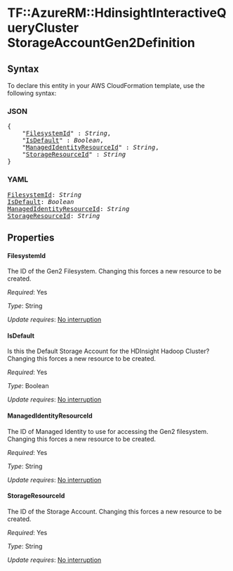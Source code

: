 # TF::AzureRM::HdinsightInteractiveQueryCluster StorageAccountGen2Definition

## Syntax

To declare this entity in your AWS CloudFormation template, use the following syntax:

### JSON

<pre>
{
    "<a href="#filesystemid" title="FilesystemId">FilesystemId</a>" : <i>String</i>,
    "<a href="#isdefault" title="IsDefault">IsDefault</a>" : <i>Boolean</i>,
    "<a href="#managedidentityresourceid" title="ManagedIdentityResourceId">ManagedIdentityResourceId</a>" : <i>String</i>,
    "<a href="#storageresourceid" title="StorageResourceId">StorageResourceId</a>" : <i>String</i>
}
</pre>

### YAML

<pre>
<a href="#filesystemid" title="FilesystemId">FilesystemId</a>: <i>String</i>
<a href="#isdefault" title="IsDefault">IsDefault</a>: <i>Boolean</i>
<a href="#managedidentityresourceid" title="ManagedIdentityResourceId">ManagedIdentityResourceId</a>: <i>String</i>
<a href="#storageresourceid" title="StorageResourceId">StorageResourceId</a>: <i>String</i>
</pre>

## Properties

#### FilesystemId

The ID of the Gen2 Filesystem. Changing this forces a new resource to be created.

_Required_: Yes

_Type_: String

_Update requires_: [No interruption](https://docs.aws.amazon.com/AWSCloudFormation/latest/UserGuide/using-cfn-updating-stacks-update-behaviors.html#update-no-interrupt)

#### IsDefault

Is this the Default Storage Account for the HDInsight Hadoop Cluster? Changing this forces a new resource to be created.

_Required_: Yes

_Type_: Boolean

_Update requires_: [No interruption](https://docs.aws.amazon.com/AWSCloudFormation/latest/UserGuide/using-cfn-updating-stacks-update-behaviors.html#update-no-interrupt)

#### ManagedIdentityResourceId

The ID of Managed Identity to use for accessing the Gen2 filesystem. Changing this forces a new resource to be created.

_Required_: Yes

_Type_: String

_Update requires_: [No interruption](https://docs.aws.amazon.com/AWSCloudFormation/latest/UserGuide/using-cfn-updating-stacks-update-behaviors.html#update-no-interrupt)

#### StorageResourceId

The ID of the Storage Account. Changing this forces a new resource to be created.

_Required_: Yes

_Type_: String

_Update requires_: [No interruption](https://docs.aws.amazon.com/AWSCloudFormation/latest/UserGuide/using-cfn-updating-stacks-update-behaviors.html#update-no-interrupt)

